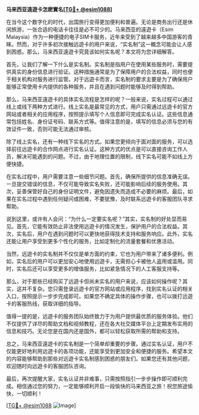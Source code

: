 **马来西亚遠遊卡怎麽實名[[TG💪+ @esim1088](https://t.me/s/esim1088)]**

在当今这个数字化的时代，出国旅行变得更加便利和普遍。无论是商务出行还是休闲旅游，一张合适的电话卡往往是必不可少的。马来西亚的遠遊卡（Esim Malaysia）作为一种便捷的电子SIM卡服务，近年来受到了越来越多中国游客的青睐。然而，对于许多初次接触远遊卡的用户来说，“实名制”这一概念可能会让人感到困惑。那么，马来西亚遠遊卡究竟该如何实名呢？本文将为您详细解答。

首先，让我们了解一下什么是实名制。实名制是指用户在使用某些服务时，需要提供真实的身份信息进行验证。这种措施通常是为了保障用户的合法权益，同时也便于相关机构对服务进行监管。对于远遊卡而言，实名制的要求主要是为了确保用户能够正常使用卡内提供的各种服务，并且在遇到问题时能够及时得到帮助。

那么，马来西亚遠遊卡的具体实名流程是怎样的呢？一般来说，实名过程可以通过线上或线下两种方式进行。线上实名是最常见的方式，用户只需通过远遊卡的官方网站或者相关的应用程序，按照提示填写个人信息即可完成实名认证。这些信息通常包括姓名、身份证号码、联系方式等。值得注意的是，填写的信息必须与您的有效证件一致，否则可能无法通过审核。

除了线上实名，还有一种线下实名的方式。如果您更倾向于面对面的服务，可以选择前往远遊卡的合作网点进行实名认证。这种方式的优点是可以直接咨询工作人员，解决可能遇到的问题。不过，由于地理位置的限制，线下实名可能不如线上方便快捷。

在实名过程中，用户需要注意一些细节问题。首先，确保所提供的信息准确无误。一旦提交错误的信息，不仅可能导致实名失败，还可能影响后续的服务使用。其次，妥善保管好自己的身份证明文件，避免因遗失而造成不必要的麻烦。最后，如果在实名过程中遇到任何疑问或困难，不要犹豫，及时联系远遊卡的客服团队寻求帮助。

说到这里，或许有人会问：“为什么一定要实名呢？”其实，实名制的好处显而易见。首先，它能有效防止非法使用远遊卡的情况发生，保护用户的合法权益。其次，实名后，用户在遇到问题时可以更快地获得技术支持和服务响应。此外，实名还能让用户享受到更多个性化的服务，比如定制化的流量套餐和优惠活动。

当然，远遊卡的实名制并不仅仅是单方面的约束，它也为用户带来了诸多便利。例如，实名后的用户可以更加安心地使用远遊卡，无需担心卡被他人盗用或滥用。同时，实名后还可以享受更多的增值服务，比如紧急情况下的人工客服支持等。

那么，对于那些已经购买了远遊卡但尚未实名的用户来说，应该如何操作呢？其实，这并不复杂。您只需登录远遊卡的官方网站或应用程序，找到实名认证的相关入口，按照提示一步步完成即可。如果您不确定具体的操作步骤，也可以拨打远遊卡的客服热线，获取详细的指导。

值得一提的是，远遊卡的服务团队始终致力于为用户提供最优质的服务体验。他们不仅提供了详尽的帮助文档和视频教程，还在各大社交媒体平台上定期发布实用的信息和技巧。无论您是在国内还是国外，都可以轻松获取所需的帮助和支持。

总之，马来西亚遠遊卡的实名制是一个简单却重要的步骤。通过实名认证，用户不仅能更好地利用远遊卡的各项功能，还能享受到更加安全和便捷的服务。希望本文的内容能够帮助到那些对远遊卡实名制感到困惑的朋友们。如果您还有其他问题，欢迎随时向远遊卡的客服团队咨询。

最后，再次提醒大家，实名认证并非难事，只需按照指引一步步操作即可顺利完成。相信通过您的努力，一定能够顺利开启一段愉快的马来西亚之旅！祝您旅途愉快，一切顺利！

[[TG💪+ @esim1088](https://t.me/s/esim1088) ![Image](https://i.postimg.cc/4NQfJmqS/Snipaste-2025-05-13-00-14-12.png)]